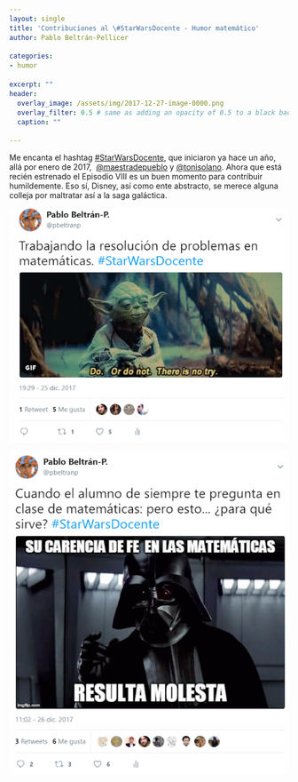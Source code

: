 ```yaml
--- 
layout: single 
title: 'Contribuciones al \#StarWarsDocente - Humor matemático' 
author: Pablo Beltrán-Pellicer

categories:
- humor 

excerpt: ""
header:
  overlay_image: /assets/img/2017-12-27-image-0000.png
  overlay_filter: 0.5 # same as adding an opacity of 0.5 to a black background
  caption: ""

---
```


Me encanta el hashtag [\#StarWarsDocente](https://twitter.com/search?q=%23StarWarsDocente&src=tyah), que iniciaron ya hace un año, allá por enero de 2017,  [@maestradepueblo](https://twitter.com/maestradepueblo) y [@tonisolano](https://twitter.com/tonisolano). Ahora que está recién estrenado el Episodio VIII es un buen momento para contribuir humildemente. Eso sí, Disney, así como ente abstracto, se merece alguna colleja por maltratar así a la saga galáctica.    

![](/assets/img/2017-12-27-image-0000.png)

![](/assets/img/2017-12-27-image-0001.png)

  

  
  
  
